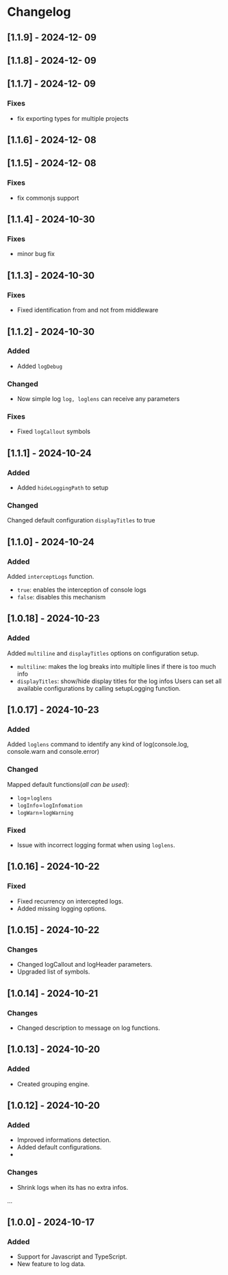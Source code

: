 # Changelog

## [1.1.9] - 2024-12- 09
## [1.1.8] - 2024-12- 09
## [1.1.7] - 2024-12- 09
### Fixes
- fix exporting types for multiple projects

## [1.1.6] - 2024-12- 08
## [1.1.5] - 2024-12- 08
### Fixes
- fix commonjs support

## [1.1.4] - 2024-10-30  
### Fixes
- minor bug fix

## [1.1.3] - 2024-10-30  
### Fixes
- Fixed identification from and not from middleware

## [1.1.2] - 2024-10-30
### Added
- Added `logDebug`

### Changed
- Now simple log `log, loglens` can receive any parameters
  
### Fixes
- Fixed `logCallout` symbols

## [1.1.1] - 2024-10-24
### Added
- Added `hideLoggingPath` to setup

### Changed
Changed default configuration `displayTitles` to true
  
## [1.1.0] - 2024-10-24
### Added
Added `interceptLogs` function.
- `true`: enables the interception of console logs
- `false`: disables this mechanism

## [1.0.18] - 2024-10-23
### Added
Added `multiline` and `displayTitles` options on configuration setup.
- `multiline`: makes the log breaks into multiple lines if there is too much info
- `displayTitles`: show/hide display titles for the log infos
Users can set all available configurations by calling setupLogging function.

## [1.0.17] - 2024-10-23
### Added
Added `loglens` command to identify any kind of log(console.log, console.warn and console.error)

### Changed
Mapped default functions(*all can be used*):
- `log`=`loglens`
- `logInfo`=`logInfomation`
- `logWarn`=`logWarning`

### Fixed
- Issue with incorrect logging format when using `loglens`.

## [1.0.16] - 2024-10-22
### Fixed
- Fixed recurrency on intercepted logs.
- Added missing logging options.

## [1.0.15] - 2024-10-22
### Changes
- Changed logCallout and logHeader parameters.
- Upgraded list of symbols.

## [1.0.14] - 2024-10-21
### Changes
- Changed description to message on log functions.

## [1.0.13] - 2024-10-20
### Added
- Created grouping engine.

## [1.0.12] - 2024-10-20
### Added
- Improved informations detection.
- Added default configurations.
- 
### Changes
- Shrink logs when its has no extra infos.

...

## [1.0.0] - 2024-10-17
### Added
- Support for Javascript and TypeScript.
- New feature to log data.
